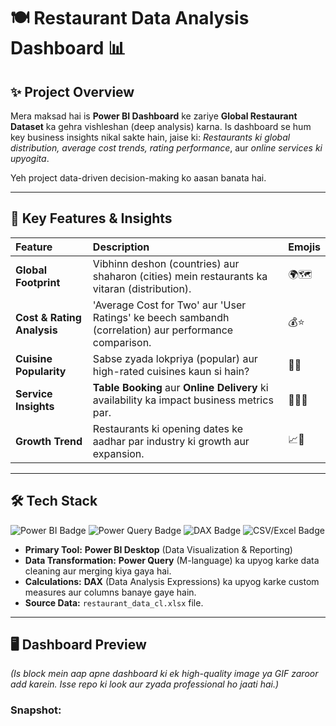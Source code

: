 # 🍽️ Restaurant Data Analysis Dashboard 📊

## ✨ Project Overview

Mera maksad hai is **Power BI Dashboard** ke zariye **Global Restaurant Dataset** ka gehra vishleshan (deep analysis) karna. Is dashboard se hum key business insights nikal sakte hain, jaise ki: *Restaurants ki global distribution, average cost trends, rating performance*, aur *online services ki upyogita*.

Yeh project data-driven decision-making ko aasan banata hai.

---

## 🔑 Key Features & Insights

| Feature | Description | Emojis |
| :--- | :--- | :--- |
| **Global Footprint** | Vibhinn deshon (countries) aur shaharon (cities) mein restaurants ka vitaran (distribution). | 🌍🗺️ |
| **Cost & Rating Analysis** | 'Average Cost for Two' aur 'User Ratings' ke beech sambandh (correlation) aur performance comparison. | 💰⭐ |
| **Cuisine Popularity** | Sabse zyada lokpriya (popular) aur high-rated cuisines kaun si hain? | 🍜🍕 |
| **Service Insights** | **Table Booking** aur **Online Delivery** ki availability ka impact business metrics par. | 🧑‍💻📱 |
| **Growth Trend** | Restaurants ki opening dates ke aadhar par industry ki growth aur expansion. | 📈📅 |

---

## 🛠️ Tech Stack

<p align="left">
  <img src="https://img.shields.io/badge/Power%20BI-F2C811?style=for-the-badge&logo=powerbi&logoColor=black" alt="Power BI Badge"/>
  <img src="https://img.shields.io/badge/Power%20Query-blue?style=for-the-badge&logo=microsoft&logoColor=white" alt="Power Query Badge"/>
  <img src="https://img.shields.io/badge/DAX-red?style=for-the-badge&logo=microsoft&logoColor=white" alt="DAX Badge"/>
  <img src="https://img.shields.io/badge/Data%20Source-CSV%2FExcel-green?style=for-the-badge&logo=microsoft-excel&logoColor=white" alt="CSV/Excel Badge"/>
</p>

* **Primary Tool:** **Power BI Desktop** (Data Visualization & Reporting)
* **Data Transformation:** **Power Query** (M-language) ka upyog karke data cleaning aur merging kiya gaya hai.
* **Calculations:** **DAX** (Data Analysis Expressions) ka upyog karke custom measures aur columns banaye gaye hain.
* **Source Data:** `restaurant_data_cl.xlsx` file.

---

## 🖥️ Dashboard Preview

*(Is block mein aap apne dashboard ki ek high-quality image ya GIF zaroor add karein. Isse repo ki look aur zyada professional ho jaati hai.)*

### **Snapshot:**
